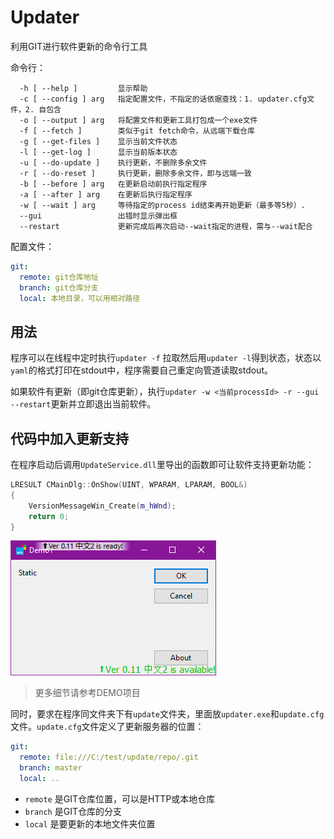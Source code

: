 # Updater

利用GIT进行软件更新的命令行工具

命令行：

```
  -h [ --help ]         显示帮助
  -c [ --config ] arg   指定配置文件，不指定的话依据查找：1. updater.cfg文件，2. 自包含
  -o [ --output ] arg   将配置文件和更新工具打包成一个exe文件
  -f [ --fetch ]        类似于git fetch命令，从远端下载仓库
  -g [ --get-files ]    显示当前文件状态
  -l [ --get-log ]      显示当前版本状态
  -u [ --do-update ]    执行更新，不删除多余文件
  -r [ --do-reset ]     执行更新，删除多余文件，即与远端一致
  -b [ --before ] arg   在更新启动前执行指定程序
  -a [ --after ] arg    在更新后执行指定程序
  -w [ --wait ] arg     等待指定的process id结束再开始更新（最多等5秒）.
  --gui                 出错时显示弹出框
  --restart             更新完成后再次启动--wait指定的进程，需与--wait配合
```



配置文件：

```yaml
git:
  remote: git仓库地址
  branch: git仓库分支
  local: 本地目录，可以用相对路径
```



## 用法

程序可以在线程中定时执行`updater -f` 拉取然后用`updater -l`得到状态，状态以`yaml`的格式打印在stdout中，程序需要自己重定向管道读取stdout。

如果软件有更新（即git仓库更新），执行`updater -w <当前processId> -r --gui --restart`更新并立即退出当前软件。

## 代码中加入更新支持

在程序启动后调用`UpdateService.dll`里导出的函数即可让软件支持更新功能：

```cpp
LRESULT CMainDlg::OnShow(UINT, WPARAM, LPARAM, BOOL&)
{
	VersionMessageWin_Create(m_hWnd);
	return 0;
}
```

![readme1](readme1.png)

> 更多细节请参考DEMO项目

同时，要求在程序同文件夹下有`update`文件夹，里面放`updater.exe`和`update.cfg`文件。`update.cfg`文件定义了更新服务器的位置：

```yaml
git:
  remote: file:///C:/test/update/repo/.git
  branch: master
  local: ..
```

- `remote` 是GIT仓库位置，可以是HTTP或本地仓库
- `branch` 是GIT仓库的分支
- `local` 是要更新的本地文件夹位置



